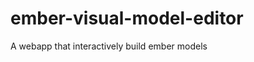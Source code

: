 ember-visual-model-editor
=========================

A webapp that interactively build ember models
